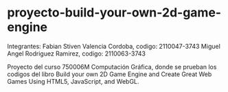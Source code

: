 # proyecto-build-your-own-2d-game-engine

Integrantes:
Fabian Stiven Valencia Cordoba, codigo: 2110047-3743
Miguel Angel Rodriguez Ramirez, codigo: 2110063-3743

Proyecto del curso 750006M Computación Gráfica, donde se prueban los codigos del libro Build your own 2D Game Engine and Create Great Web Games Using HTML5, JavaScript, and WebGL.

